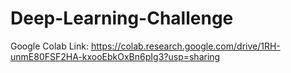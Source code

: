 # Deep-Learning-Challenge



Google Colab Link: https://colab.research.google.com/drive/1RH-unmE80FSF2HA-kxooEbkOxBn6pIg3?usp=sharing